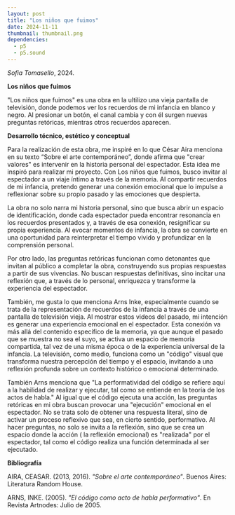```yaml
---
layout: post
title: "Los niños que fuimos"
date: 2024-11-11
thumbnail: thumbnail.png
dependencies:
  - p5
  - p5.sound
---
```


<div id="div-sketch">
  <script type="text/javascript" src="sketch.js"></script>
</div>

_Sofia Tomasello_, 2024.

**Los niños que fuimos**

"Los niños que fuimos" es una obra en la ultilizo una vieja pantalla de televisión, donde podemos ver los recuerdos de mi infancia en blanco y negro. Al presionar un botón, el canal cambia y con él surgen nuevas preguntas retóricas, mientras otros recuerdos aparecen.

**Desarrollo técnico, estético y conceptual**

Para la realización de esta obra, me inspiré en lo que César Aira menciona en su texto “Sobre el arte contemporáneo”, donde afirma que "crear valores" es intervenir en la historia personal del espectador. Esta idea me inspiró para realizar mi proyecto. Con Los niños que fuimos, busco invitar al espectador a un viaje íntimo a través de la memoria. Al compartir recuerdos de mi infancia, pretendo generar una conexión emocional que lo impulse a reflexionar sobre su propio pasado y las emociones que despierta.

La obra no solo narra mi historia personal, sino que busca abrir un espacio de identificación, donde cada espectador pueda encontrar resonancia en los recuerdos presentados y, a través de esa conexión, resignificar su propia experiencia. Al evocar momentos de infancia, la obra se convierte en una oportunidad para reinterpretar el tiempo vivido y profundizar en la comprensión personal.

Por otro lado, las preguntas retóricas funcionan como detonantes que invitan al público a completar la obra, construyendo sus propias respuestas a partir de sus vivencias. No buscan respuestas definitivas, sino incitar una reflexión que, a través de lo personal, enriquezca y transforme la experiencia del espectador.

También, me gusta lo que menciona Arns Inke, especialmente cuando se trata de la representación de recuerdos de la infancia a través de una pantalla de televisión vieja. Al mostrar estos videos del pasado, mi  intención es generar una experiencia emocional en el espectador. Esta conexión va más allá del contenido específico de la memoria, ya que aunque el pasado que se muestra no sea el suyo, se activa un espacio de memoria compartida, tal vez de una misma época o de la experiencia universal de la infancia. La televisión, como medio, funciona como un "código" visual que transforma nuestra percepción del tiempo y el espacio, invitando a una reflexión profunda sobre un contexto histórico o emocional determinado.

También Arns menciona que  "La performatividad del código se refiere aquí a la habilidad de realizar y ejecutar, tal como se entiende en la teoría de los actos de habla."  Al igual que el código ejecuta una acción, las preguntas retóricas en mi obra buscan provocar una "ejecución" emocional en el espectador. No se trata solo de obtener una respuesta literal, sino de activar un proceso reflexivo que sea, en cierto sentido, performativo. Al hacer preguntas, no solo se invita a la reflexión, sino que se crea un espacio donde la acción ( la reflexión emocional) es "realizada" por el espectador, tal como el código realiza una función determinada al ser ejecutado.



**Bibliografía**

AIRA, CEASAR. (2013, 2016). _"Sobre el arte contemporáneo"_. Buenos Aires: Literatura Random House.

ARNS, INKE. (2005). _"El código como acto de habla performativo"_.  En Revista Artnodes: Julio de 2005.

